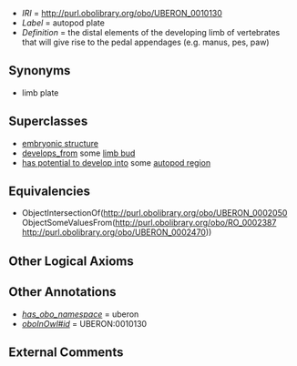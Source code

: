  * *IRI* = http://purl.obolibrary.org/obo/UBERON_0010130
 * *Label* = autopod plate
 * *Definition* = the distal elements of the developing limb of vertebrates that will give rise to the pedal appendages (e.g. manus, pes, paw)

## Synonyms

 * limb plate

## Superclasses

 * [embryonic structure](../../UBERON/50/UBERON_0002050.md)
 * [develops_from](../../RO/02/RO_0002202.md) some [limb bud](../../UBERON/47/UBERON_0004347.md)
 * [has potential to develop into](../../RO/87/RO_0002387.md) some [autopod region](../../UBERON/70/UBERON_0002470.md)

## Equivalencies

 * ObjectIntersectionOf(<http://purl.obolibrary.org/obo/UBERON_0002050> ObjectSomeValuesFrom(<http://purl.obolibrary.org/obo/RO_0002387> <http://purl.obolibrary.org/obo/UBERON_0002470>))

## Other Logical Axioms


## Other Annotations

 * *[has_obo_namespace](../../ce/oboInOwl#hasOBONamespace.md)* = uberon
 * *[oboInOwl#id](../../id/oboInOwl#id.md)* = UBERON:0010130

## External Comments

